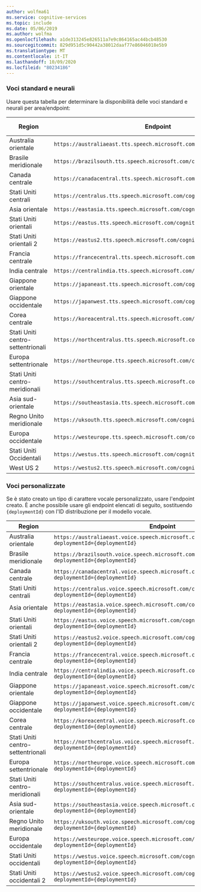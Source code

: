 ```yaml
---
author: wolfma61
ms.service: cognitive-services
ms.topic: include
ms.date: 05/06/2019
ms.author: wolfma
ms.openlocfilehash: a1de313245e826511a7e9c864165ac44bcb48530
ms.sourcegitcommit: 829d951d5c90442a38012daaf77e86046018e5b9
ms.translationtype: MT
ms.contentlocale: it-IT
ms.lasthandoff: 10/09/2020
ms.locfileid: "80234186"
---
```

### <a name="standard-and-neural-voices"></a>Voci standard e neurali

Usare questa tabella per determinare la disponibilità delle voci standard e neurali per area/endpoint:

| Region | Endpoint | Voci standard | Voci neurali |
|--------|----------|-----------------|---------------|
| Australia orientale | `https://australiaeast.tts.speech.microsoft.com/cognitiveservices/v1` | Sì | Sì |
| Brasile meridionale | `https://brazilsouth.tts.speech.microsoft.com/cognitiveservices/v1` | Sì | No |
| Canada centrale | `https://canadacentral.tts.speech.microsoft.com/cognitiveservices/v1` | Sì | Sì |
| Stati Uniti centrali | `https://centralus.tts.speech.microsoft.com/cognitiveservices/v1` | Sì | No |
| Asia orientale | `https://eastasia.tts.speech.microsoft.com/cognitiveservices/v1` | Sì | No |
| Stati Uniti orientali | `https://eastus.tts.speech.microsoft.com/cognitiveservices/v1` | Sì | Sì |
| Stati Uniti orientali 2 | `https://eastus2.tts.speech.microsoft.com/cognitiveservices/v1` | Sì | No |
| Francia centrale | `https://francecentral.tts.speech.microsoft.com/cognitiveservices/v1` | Sì | No |
| India centrale | `https://centralindia.tts.speech.microsoft.com/cognitiveservices/v1` | Sì | Sì |
| Giappone orientale | `https://japaneast.tts.speech.microsoft.com/cognitiveservices/v1` | Sì | No |
| Giappone occidentale | `https://japanwest.tts.speech.microsoft.com/cognitiveservices/v1` | Sì | No |
| Corea centrale | `https://koreacentral.tts.speech.microsoft.com/cognitiveservices/v1` | Sì | No |
| Stati Uniti centro-settentrionali | `https://northcentralus.tts.speech.microsoft.com/cognitiveservices/v1` | Sì | No |
| Europa settentrionale | `https://northeurope.tts.speech.microsoft.com/cognitiveservices/v1` | Sì | No |
| Stati Uniti centro-meridionali | `https://southcentralus.tts.speech.microsoft.com/cognitiveservices/v1` | Sì | Sì |
| Asia sud-orientale | `https://southeastasia.tts.speech.microsoft.com/cognitiveservices/v1` | Sì | Sì |
| Regno Unito meridionale | `https://uksouth.tts.speech.microsoft.com/cognitiveservices/v1` | Sì | Sì |
| Europa occidentale | `https://westeurope.tts.speech.microsoft.com/cognitiveservices/v1` | Sì | Sì |
| Stati Uniti Occidentali | `https://westus.tts.speech.microsoft.com/cognitiveservices/v1` | Sì | No |
| West US 2 | `https://westus2.tts.speech.microsoft.com/cognitiveservices/v1` | Sì | Sì |

### <a name="custom-voices"></a>Voci personalizzate

Se è stato creato un tipo di carattere vocale personalizzato, usare l'endpoint creato. È anche possibile usare gli endpoint elencati di seguito, sostituendo `{deploymentId}` con l'ID distribuzione per il modello vocale.

| Region | Endpoint |
|--------|----------|
| Australia orientale | `https://australiaeast.voice.speech.microsoft.com/cognitiveservices/v1?deploymentId={deploymentId}` |
| Brasile meridionale | `https://brazilsouth.voice.speech.microsoft.com/cognitiveservices/v1?deploymentId={deploymentId}` |
| Canada centrale | `https://canadacentral.voice.speech.microsoft.com/cognitiveservices/v1?deploymentId={deploymentId}` |
| Stati Uniti centrali | `https://centralus.voice.speech.microsoft.com/cognitiveservices/v1?deploymentId={deploymentId}` |
| Asia orientale | `https://eastasia.voice.speech.microsoft.com/cognitiveservices/v1?deploymentId={deploymentId}` |
| Stati Uniti orientali | `https://eastus.voice.speech.microsoft.com/cognitiveservices/v1?deploymentId={deploymentId}` |
| Stati Uniti orientali 2 | `https://eastus2.voice.speech.microsoft.com/cognitiveservices/v1?deploymentId={deploymentId}` |
| Francia centrale | `https://francecentral.voice.speech.microsoft.com/cognitiveservices/v1?deploymentId={deploymentId}` |
| India centrale | `https://centralindia.voice.speech.microsoft.com/cognitiveservices/v1?deploymentId={deploymentId}` |
| Giappone orientale | `https://japaneast.voice.speech.microsoft.com/cognitiveservices/v1?deploymentId={deploymentId}` |
| Giappone occidentale | `https://japanwest.voice.speech.microsoft.com/cognitiveservices/v1?deploymentId={deploymentId}` |
| Corea centrale | `https://koreacentral.voice.speech.microsoft.com/cognitiveservices/v1?deploymentId={deploymentId}` |
| Stati Uniti centro-settentrionali | `https://northcentralus.voice.speech.microsoft.com/cognitiveservices/v1?deploymentId={deploymentId}` |
| Europa settentrionale | `https://northeurope.voice.speech.microsoft.com/cognitiveservices/v1?deploymentId={deploymentId}` |
| Stati Uniti centro-meridionali | `https://southcentralus.voice.speech.microsoft.com/cognitiveservices/v1?deploymentId={deploymentId}` |
| Asia sud-orientale | `https://southeastasia.voice.speech.microsoft.com/cognitiveservices/v1?deploymentId={deploymentId}` |
| Regno Unito meridionale | `https://uksouth.voice.speech.microsoft.com/cognitiveservices/v1?deploymentId={deploymentId}` |
| Europa occidentale | `https://westeurope.voice.speech.microsoft.com/cognitiveservices/v1?deploymentId={deploymentId}` |
| Stati Uniti occidentali | `https://westus.voice.speech.microsoft.com/cognitiveservices/v1?deploymentId={deploymentId}` |
| Stati Uniti occidentali 2 | `https://westus2.voice.speech.microsoft.com/cognitiveservices/v1?deploymentId={deploymentId}` |
